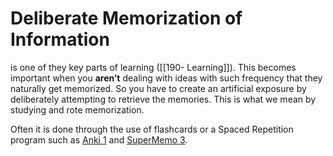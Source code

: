 # Deliberate Memorization of Information
is one of they key parts of learning ([[190- Learning]]). This becomes important when you **aren’t** dealing with ideas with such frequency that they naturally get memorized. So you have to create an artificial exposure by deliberately attempting to retrieve the memories. This is what we mean by studying and rote memorization.

Often it is done through the use of flashcards or a Spaced Repetition program such as [Anki 1](https://apps.ankiweb.net/) and [SuperMemo 3](https://www.wikiwand.com/en/SuperMemo).